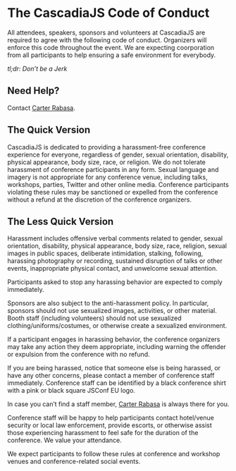 # The CascadiaJS Code of Conduct

All attendees, speakers, sponsors and volunteers at CascadiaJS are required to agree with the following code of conduct. Organizers will enforce this code throughout the event. We are expecting coorporation from all participants to help ensuring a safe environment for everybody.

*tl;dr: Don’t be a Jerk*

## Need Help?
Contact [Carter Rabasa](http://twitter.com/crtr0).

## The Quick Version

CascadiaJS is dedicated to providing a harassment-free conference experience for everyone, regardless of gender, sexual orientation, disability, physical appearance, body size, race, or religion. We do not tolerate harassment of conference participants in any form. Sexual language and imagery is not appropriate for any conference venue, including talks, workshops, parties, Twitter and other online media. Conference participants violating these rules may be sanctioned or expelled from the conference without a refund at the discretion of the conference organizers.

## The Less Quick Version

Harassment includes offensive verbal comments related to gender, sexual orientation, disability, physical appearance, body size, race, religion, sexual images in public spaces, deliberate intimidation, stalking, following, harassing photography or recording, sustained disruption of talks or other events, inappropriate physical contact, and unwelcome sexual attention.

Participants asked to stop any harassing behavior are expected to comply immediately.

Sponsors are also subject to the anti-harassment policy. In particular, sponsors should not use sexualized images, activities, or other material. Booth staff (including volunteers) should not use sexualized clothing/uniforms/costumes, or otherwise create a sexualized environment.

If a participant engages in harassing behavior, the conference organizers may take any action they deem appropriate, including warning the offender or expulsion from the conference with no refund.

If you are being harassed, notice that someone else is being harassed, or have any other concerns, please contact a member of conference staff immediately. Conference staff can be identified by a black conference shirt with a pink or black square JSConf EU logo.

In case you can’t find a staff member, [Carter Rabasa](http://twitter.com/crtr0) is always there for you.

Conference staff will be happy to help participants contact hotel/venue security or local law enforcement, provide escorts, or otherwise assist those experiencing harassment to feel safe for the duration of the conference. We value your attendance.

We expect participants to follow these rules at conference and workshop venues and conference-related social events.